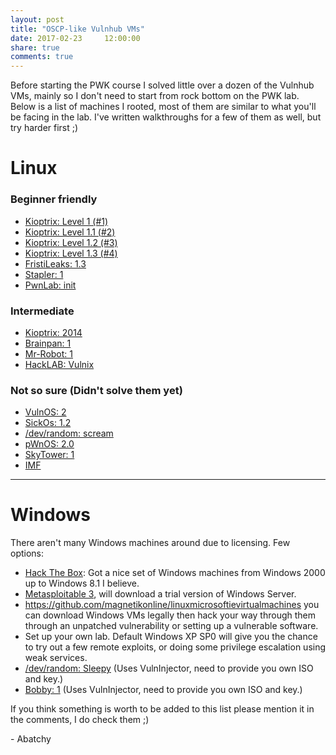 ```yaml
---
layout: post
title: "OSCP-like Vulnhub VMs"
date: 2017-02-23     12:00:00
share: true
comments: true
---
```


Before starting the PWK course I solved little over a dozen of the Vulnhub VMs, mainly so I don't need to start from rock bottom on the PWK lab. Below is a list of machines I rooted, most of them are similar to what you'll be facing in the lab. I've written walkthroughs for a few of them as well, but try harder first ;)  
  
# Linux
  
### Beginner friendly

  * [Kioptrix: Level 1 (#1)](https://www.vulnhub.com/entry/kioptrix-level-1-1,22/) 
  * [Kioptrix: Level 1.1 (#2) ](https://www.vulnhub.com/entry/kioptrix-level-11-2,23/)
  * [Kioptrix: Level 1.2 (#3)](https://www.vulnhub.com/entry/kioptrix-level-12-3,24/) 
  * [Kioptrix: Level 1.3 (#4)](https://www.vulnhub.com/entry/kioptrix-level-13-4,25/) 
  * [FristiLeaks: 1.3 ](https://www.vulnhub.com/entry/fristileaks-13,133/)
  * [Stapler: 1](https://www.vulnhub.com/entry/stapler-1,150/)
  * [PwnLab: init](https://www.vulnhub.com/entry/pwnlab-init,158/)

### Intermediate

  * [Kioptrix: 2014](https://www.vulnhub.com/entry/kioptrix-2014-5,62/)
  * [Brainpan: 1](https://www.vulnhub.com/entry/brainpan-1,51/)
  * [Mr-Robot: 1  ](https://www.vulnhub.com/entry/mr-robot-1,151/)
  * [HackLAB: Vulnix](https://www.vulnhub.com/entry/hacklab-vulnix,48/)

### Not so sure (Didn't solve them yet)

  * [VulnOS: 2](https://www.vulnhub.com/entry/vulnos-2,147/)
  * [SickOs: 1.2](https://www.vulnhub.com/entry/sickos-12,144/)
  * [/dev/random: scream](https://www.vulnhub.com/entry/devrandom-scream,47/) 
  * [pWnOS: 2.0](https://www.vulnhub.com/entry/pwnos-20-pre-release,34/)
  * [SkyTower: 1](https://www.vulnhub.com/entry/skytower-1,96/) 
  * [IMF](https://www.vulnhub.com/entry/imf-1,162/)

---
  
# Windows

There aren't many Windows machines around due to licensing. Few options:  

  * [Hack The Box](https://www.hackthebox.gr/en/login): Got a nice set of Windows machines from Windows 2000 up to Windows 8.1 I believe.
  * [Metasploitable 3](https://github.com/rapid7/metasploitable3/wiki), will download a trial version of Windows Server.
  * <https://github.com/magnetikonline/linuxmicrosoftievirtualmachines> you can download Windows VMs legally then hack your way through them through an unpatched vulnerability or setting up a vulnerable software.
  * Set up your own lab. Default Windows XP SP0 will give you the chance to try out a few remote exploits, or doing some privilege escalation using weak services.
  * [/dev/random: Sleepy](https://www.vulnhub.com/entry/devrandom-sleepy,123/) (Uses VulnInjector, need to provide you own ISO and key.)**[ ](https://www.vulnhub.com/entry/devrandom-sleepy,123/)**
  * [ Bobby: 1](https://www.vulnhub.com/entry/bobby-1,42/) (Uses VulnInjector, need to provide you own ISO and key.)
  
If you think something is worth to be added to this list please mention it in the comments, I do check them ;)

\- Abatchy